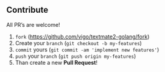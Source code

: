 ## Contribute

All PR’s are welcome!

1. `fork` (https://github.com/vigo/textmate2-golang/fork)
1. Create your `branch` (`git checkout -b my-features`)
1. `commit` yours (`git commit -am 'implement new features'`)
1. `push` your `branch` (`git push origin my-features`)
1. Than create a new **Pull Request**!
